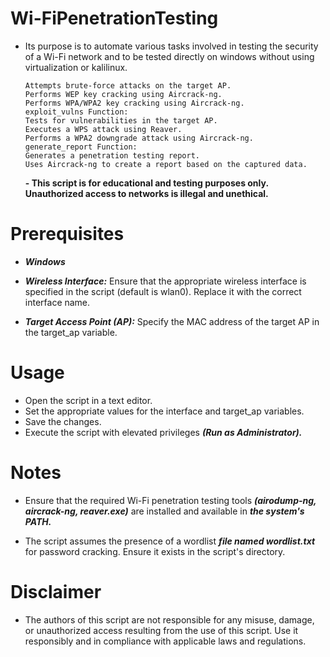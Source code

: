 # Wi-FiPenetrationTesting

- Its purpose is to automate various tasks involved in testing the security of a Wi-Fi network and to be tested directly on windows without using virtualization or kalilinux.

      Attempts brute-force attacks on the target AP.
      Performs WEP key cracking using Aircrack-ng.
      Performs WPA/WPA2 key cracking using Aircrack-ng.
      exploit_vulns Function:
      Tests for vulnerabilities in the target AP.
      Executes a WPS attack using Reaver.
      Performs a WPA2 downgrade attack using Aircrack-ng.
      generate_report Function:
      Generates a penetration testing report.
      Uses Aircrack-ng to create a report based on the captured data.
  
  **- This script is for educational and testing purposes only. Unauthorized access to networks is illegal and unethical.**

# Prerequisites

 - ***Windows***
- ***Wireless Interface:*** Ensure that the appropriate wireless interface is specified in the script (default is wlan0). Replace it with the correct interface name.
  
- ***Target Access Point (AP):*** Specify the MAC address of the target AP in the target_ap variable.


# Usage

- Open the script in a text editor.
- Set the appropriate values for the interface and target_ap variables.
- Save the changes.
- Execute the script with elevated privileges ***(Run as Administrator).***

# Notes

- Ensure that the required Wi-Fi penetration testing tools ***(airodump-ng, aircrack-ng, reaver.exe)*** are installed and available in ***the system's PATH.***

- The script assumes the presence of a wordlist ***file named wordlist.txt*** for password cracking. Ensure it exists in the script's directory.

# Disclaimer

- The authors of this script are not responsible for any misuse, damage, or unauthorized access resulting from the use of this script. Use it responsibly and in compliance with applicable laws and regulations.
